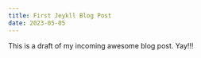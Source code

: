 ```yaml
---
title: First Jeykll Blog Post
date: 2023-05-05
---
```


This is a draft of my incoming awesome blog post. Yay!!!
